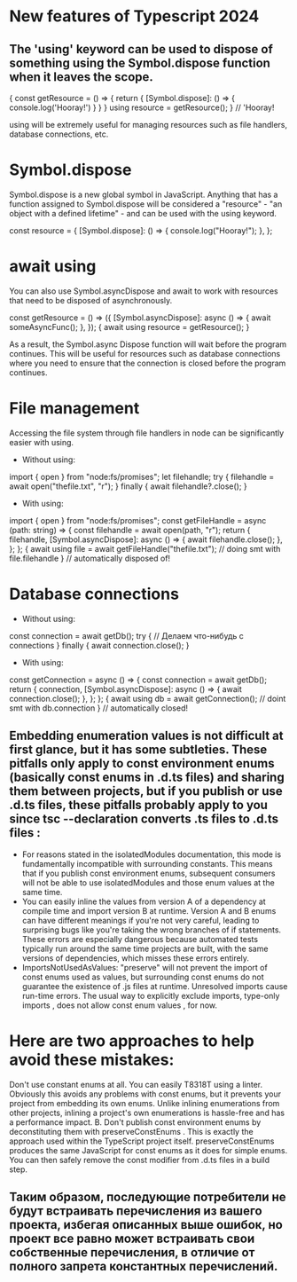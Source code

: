 # New features of Typescript 2024

## The 'using' keyword can be used to dispose of something using the Symbol.dispose function when it leaves the scope.

{
  const getResource = () => {
    return {
      [Symbol.dispose]: () => {
        console.log('Hooray!')
      }
    }
  }
  using resource = getResource();
} // 'Hooray!

using will be extremely useful for managing resources such as file handlers, database connections, etc.

# Symbol.dispose

Symbol.dispose is a new global symbol in JavaScript. Anything that has a function assigned to Symbol.dispose will be considered a "resource" - "an object with a defined lifetime" - and can be used with the using keyword.

const resource = {
  [Symbol.dispose]: () => {
    console.log("Hooray!");
  },
};

# await using

You can also use Symbol.asyncDispose and await to work with resources that need to be disposed of asynchronously.

const getResource = () => ({
  [Symbol.asyncDispose]: async () => {
    await someAsyncFunc();
  },
});
{
  await using resource = getResource();
}

As a result, the Symbol.async Dispose function will wait before the program continues.
This will be useful for resources such as database connections where you need to ensure that the connection is closed before the program continues.

# File management

Accessing the file system through file handlers in node can be significantly easier with using.
* Without using:

import { open } from "node:fs/promises";
let filehandle;
try {
  filehandle = await open("thefile.txt", "r");
} finally {
  await filehandle?.close();
}

* With using:

import { open } from "node:fs/promises";
const getFileHandle = async (path: string) => {
  const filehandle = await open(path, "r");
  return {
    filehandle,
    [Symbol.asyncDispose]: async () => {
      await filehandle.close();
    },
  };
};
{
  await using file = await getFileHandle("thefile.txt");
  // doing smt with file.filehandle
} // automatically disposed of!

# Database connections

* Without using:

const connection = await getDb();
try {
  // Делаем что-нибудь с connections
} finally {
  await connection.close();
}

* With using:

const getConnection = async () => {
  const connection = await getDb();
  return {
    connection,
    [Symbol.asyncDispose]: async () => {
      await connection.close();
    },
  };
};
{
  await using db = await getConnection();
  // doint smt with db.connection
} // automatically closed!

## Embedding enumeration values is not difficult at first glance, but it has some subtleties. These pitfalls only apply to const environment enums (basically const enums in .d.ts files) and sharing them between projects, but if you publish or use .d.ts files, these pitfalls probably apply to you since tsc --declaration converts .ts files to .d.ts files :

* For reasons stated in the isolatedModules documentation, this mode is fundamentally incompatible with surrounding constants. This means that if you publish const environment enums, subsequent consumers will not be able to use isolatedModules and those enum values at the same time.
* You can easily inline the values from version A of a dependency at compile time and import version B at runtime. Version A and B enums can have different meanings if you're not very careful, leading to surprising bugs like you're taking the wrong branches of if statements. These errors are especially dangerous because automated tests typically run around the same time projects are built, with the same versions of dependencies, which misses these errors entirely.
* ImportsNotUsedAsValues: "preserve" will not prevent the import of const enums used as values, but surrounding const enums do not guarantee the existence of .js files at runtime. Unresolved imports cause run-time errors. The usual way to explicitly exclude imports, type-only imports , does not allow const enum values , for now.

# Here are two approaches to help avoid these mistakes: 

Don't use constant enums at all. You can easily T8318T using a linter. Obviously this avoids any problems with const enums, but it prevents your project from embedding its own enums. Unlike inlining enumerations from other projects, inlining a project's own enumerations is hassle-free and has a performance impact. B. Don't publish const environment enums by deconstituting them with preserveConstEnums . This is exactly the approach used within the TypeScript project itself. preserveConstEnums produces the same JavaScript for const enums as it does for simple enums. You can then safely remove the const modifier from .d.ts files in a build step.

## Таким образом, последующие потребители не будут встраивать перечисления из вашего проекта, избегая описанных выше ошибок, но проект все равно может встраивать свои собственные перечисления, в отличие от полного запрета константных перечислений. 